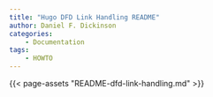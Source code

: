 ```yaml
---
title: "Hugo DFD Link Handling README"
author: Daniel F. Dickinson
categories:
    - Documentation
tags:
    - HOWTO
---
```

{{< page-assets "README-dfd-link-handling.md" >}}
